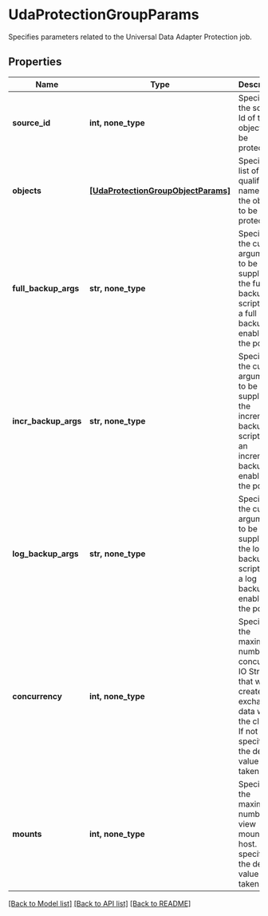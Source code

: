 # UdaProtectionGroupParams

Specifies parameters related to the Universal Data Adapter Protection job.

## Properties
Name | Type | Description | Notes
------------ | ------------- | ------------- | -------------
**source_id** | **int, none_type** | Specifies the source Id of the objects to be protected. | 
**objects** | [**[UdaProtectionGroupObjectParams]**](UdaProtectionGroupObjectParams.md) | Specifies a list of fully qualified names of the objects to be protected. | 
**full_backup_args** | **str, none_type** | Specifies the custom arguments to be supplied to the full backup script when a full backup is enabled in the policy. | [optional] 
**incr_backup_args** | **str, none_type** | Specifies the custom arguments to be supplied to the incremental backup script when an incremental backup is enabled in the policy. | [optional] 
**log_backup_args** | **str, none_type** | Specifies the custom arguments to be supplied to the log backup script when a log backup is enabled in the policy. | [optional] 
**concurrency** | **int, none_type** | Specifies the maximum number of concurrent IO Streams that will be created to exchange data with the cluster. If not specified, the default value is taken as 1. | [optional]  if omitted the server will use the default value of 1
**mounts** | **int, none_type** | Specifies the maximum number of view mounts per host. If not specified, the default value is taken as 1. | [optional]  if omitted the server will use the default value of 1

[[Back to Model list]](../README.md#documentation-for-models) [[Back to API list]](../README.md#documentation-for-api-endpoints) [[Back to README]](../README.md)


